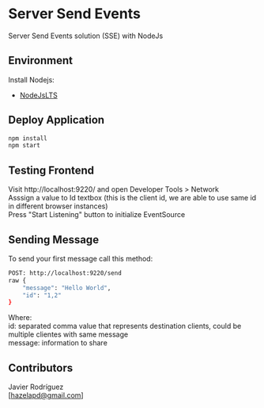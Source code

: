 # Server Send Events

Server Send Events solution (SSE) with NodeJs

## Environment

Install Nodejs:  

* [NodeJsLTS](https://nodejs.org/)  

## Deploy Application  

```bash
npm install
npm start
```

## Testing Frontend  

Visit http://localhost:9220/ and open Developer Tools > Network  
Asssign a value to Id textbox  (this is the client id, we are able to use same id in different browser instances)  
Press "Start Listening" button to initialize EventSource  

## Sending Message

To send your first message call this method:  

```bash
POST: http://localhost:9220/send
raw {
    "message": "Hello World",
    "id": "1,2"
}
```  

Where:  
id: separated comma value that represents destination clients, could be multiple clientes with same message  
message: information to share  

## Contributors

Javier Rodríguez  
[hazelapd@gmail.com]